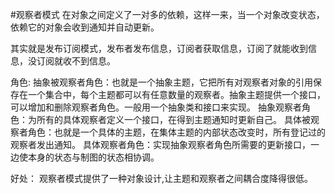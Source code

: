 #观察者模式
在对象之间定义了一对多的依赖，这样一来，当一个对象改变状态，依赖它的对象会收到通知并自动更新。

其实就是发布订阅模式，发布者发布信息，订阅者获取信息，订阅了就能收到信息，没订阅就收不到信息。

角色:
  抽象被观察者角色：也就是一个抽象主题，它把所有对观察者对象的引用保存在一个集合中，每个主题都可以有任意数量的观察者。抽象主题提供一个接口，可以增加和删除观察者角色。一般用一个抽象类和接口来实现。
  抽象观察者角色：为所有的具体观察者定义一个接口，在得到主题通知时更新自己。
  具体被观察者角色：也就是一个具体的主题，在集体主题的内部状态改变时，所有登记过的观察者发出通知。
  具体观察者角色：实现抽象观察者角色所需要的更新接口，一边使本身的状态与制图的状态相协调。

好处：
  观察者模式提供了一种对象设计,让主题和观察者之间耦合度降得很低。